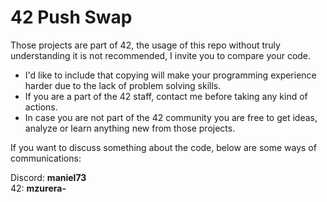 # 42 Push Swap

Those projects are part of 42, the usage of this repo without truly understanding it is not recommended, I invite you to compare your code.  

- I'd like to include that copying will make your programming experience harder due to the lack of problem solving skills.
- If you are a part of the 42 staff, contact me before taking any kind of actions.
- In case you are not part of the 42 community you are free to get ideas, analyze or learn anything new from those projects.

If you want to discuss something about the code, below are some ways of communications:  

Discord: **maniel73**  
42: **mzurera-**
